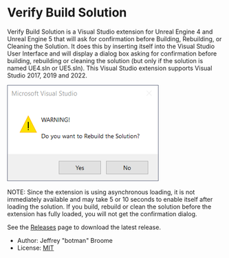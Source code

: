 # Verify Build Solution

Verify Build Solution is a Visual Studio extension for Unreal Engine 4 and Unreal Engine 5 that will ask for confirmation before Building, Rebuilding, or Cleaning the Solution.  It does this by inserting itself into the Visual Studio User Interface and will display a dialog box asking for confirmation before building, rebuilding or cleaning the solution (but only if the solution is named UE4.sln or UE5.sln).  This Visual Studio extension supports Visual Studio 2017, 2019 and 2022.

[![screenshot](https://github.com/botman99/VerifyBuildSolution/raw/master/RebuildWarning.png)](https://github.com/botman99/VerifyBuildSolution/raw/master/RebuildWarning.png)

NOTE: Since the extension is using asynchronous loading, it is not immediately available and may take 5 or 10 seconds to enable itself after loading the solution.  If you build, rebuild or clean the solution before the extension has fully loaded, you will not get the confirmation dialog.

See the [Releases](https://github.com/botman99/VerifyBuildSolution/releases) page to download the latest release.

* Author: Jeffrey "botman" Broome
* License: [MIT](http://opensource.org/licenses/mit-license.php)
